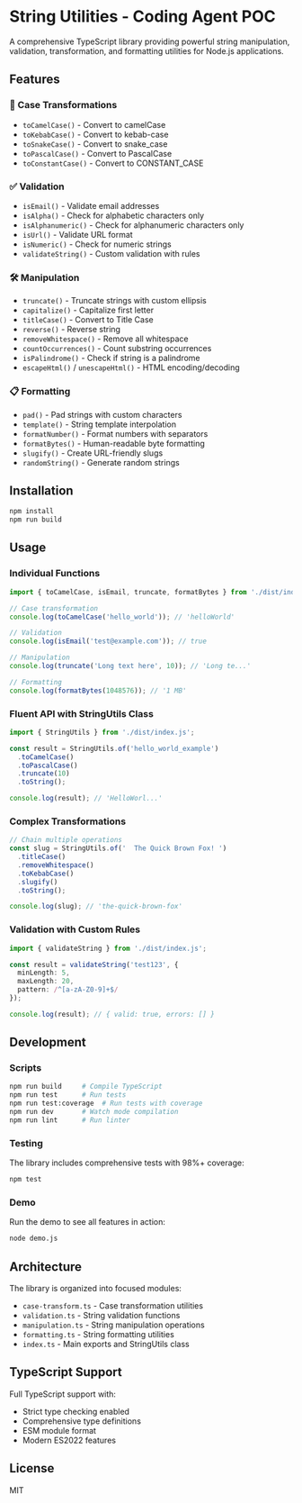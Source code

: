 # String Utilities - Coding Agent POC

A comprehensive TypeScript library providing powerful string manipulation, validation, transformation, and formatting utilities for Node.js applications.

## Features

### 🔄 Case Transformations
- `toCamelCase()` - Convert to camelCase
- `toKebabCase()` - Convert to kebab-case 
- `toSnakeCase()` - Convert to snake_case
- `toPascalCase()` - Convert to PascalCase
- `toConstantCase()` - Convert to CONSTANT_CASE

### ✅ Validation
- `isEmail()` - Validate email addresses
- `isAlpha()` - Check for alphabetic characters only
- `isAlphanumeric()` - Check for alphanumeric characters only
- `isUrl()` - Validate URL format
- `isNumeric()` - Check for numeric strings
- `validateString()` - Custom validation with rules

### 🛠️ Manipulation
- `truncate()` - Truncate strings with custom ellipsis
- `capitalize()` - Capitalize first letter
- `titleCase()` - Convert to Title Case
- `reverse()` - Reverse string
- `removeWhitespace()` - Remove all whitespace
- `countOccurrences()` - Count substring occurrences
- `isPalindrome()` - Check if string is a palindrome
- `escapeHtml()` / `unescapeHtml()` - HTML encoding/decoding

### 📋 Formatting
- `pad()` - Pad strings with custom characters
- `template()` - String template interpolation
- `formatNumber()` - Format numbers with separators
- `formatBytes()` - Human-readable byte formatting
- `slugify()` - Create URL-friendly slugs
- `randomString()` - Generate random strings

## Installation

```bash
npm install
npm run build
```

## Usage

### Individual Functions

```typescript
import { toCamelCase, isEmail, truncate, formatBytes } from './dist/index.js';

// Case transformation
console.log(toCamelCase('hello_world')); // 'helloWorld'

// Validation
console.log(isEmail('test@example.com')); // true

// Manipulation
console.log(truncate('Long text here', 10)); // 'Long te...'

// Formatting
console.log(formatBytes(1048576)); // '1 MB'
```

### Fluent API with StringUtils Class

```typescript
import { StringUtils } from './dist/index.js';

const result = StringUtils.of('hello_world_example')
  .toCamelCase()
  .toPascalCase()
  .truncate(10)
  .toString();

console.log(result); // 'HelloWorl...'
```

### Complex Transformations

```typescript
// Chain multiple operations
const slug = StringUtils.of('  The Quick Brown Fox! ')
  .titleCase()
  .removeWhitespace()
  .toKebabCase()
  .slugify()
  .toString();

console.log(slug); // 'the-quick-brown-fox'
```

### Validation with Custom Rules

```typescript
import { validateString } from './dist/index.js';

const result = validateString('test123', {
  minLength: 5,
  maxLength: 20,
  pattern: /^[a-zA-Z0-9]+$/
});

console.log(result); // { valid: true, errors: [] }
```

## Development

### Scripts

```bash
npm run build     # Compile TypeScript
npm run test      # Run tests
npm run test:coverage  # Run tests with coverage
npm run dev       # Watch mode compilation
npm run lint      # Run linter
```

### Testing

The library includes comprehensive tests with 98%+ coverage:

```bash
npm test
```

### Demo

Run the demo to see all features in action:

```bash
node demo.js
```

## Architecture

The library is organized into focused modules:

- `case-transform.ts` - Case transformation utilities
- `validation.ts` - String validation functions
- `manipulation.ts` - String manipulation operations
- `formatting.ts` - String formatting utilities
- `index.ts` - Main exports and StringUtils class

## TypeScript Support

Full TypeScript support with:
- Strict type checking enabled
- Comprehensive type definitions
- ESM module format
- Modern ES2022 features

## License

MIT
